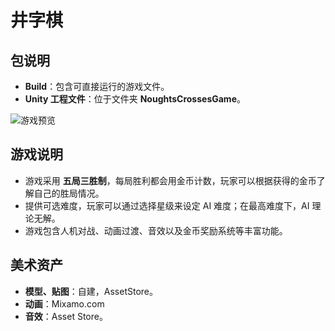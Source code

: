 # 井字棋

## 包说明
- **Build**：包含可直接运行的游戏文件。
- **Unity 工程文件**：位于文件夹 **NoughtsCrossesGame**。

![游戏预览](Review.png)

## 游戏说明
- 游戏采用 **五局三胜制**，每局胜利都会用金币计数，玩家可以根据获得的金币了解自己的胜局情况。
- 提供可选难度，玩家可以通过选择星级来设定 AI 难度；在最高难度下，AI 理论无解。
- 游戏包含人机对战、动画过渡、音效以及金币奖励系统等丰富功能。

## 美术资产
- **模型、贴图**：自建，AssetStore。
- **动画**：Mixamo.com
- **音效**：Asset Store。
 
